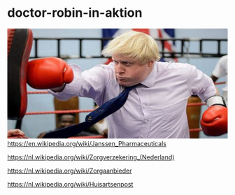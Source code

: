 # doctor-robin-in-aktion
![](https://github.com/nondejus/doctor-robin-in-aktion/blob/main/ArtBoard%20Image%20(340).jpg)
https://en.wikipedia.org/wiki/Janssen_Pharmaceuticals

https://nl.wikipedia.org/wiki/Zorgverzekering_(Nederland)

https://nl.wikipedia.org/wiki/Zorgaanbieder

https://nl.wikipedia.org/wiki/Huisartsenpost
